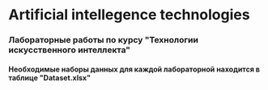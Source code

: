 # Artificial intellegence technologies

### Лабораторные работы по курсу "Технологии искусственного интеллекта"

#### Необходимые наборы данных для каждой лабораторной находится в таблице "Dataset.xlsx"
 
